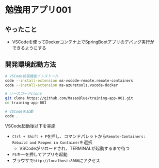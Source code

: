 # 勉強用アプリ001

## やったこと
- VSCodeを使ってDockerコンテナ上でSpringBootアプリのデバッグ実行ができるようにする

## 開発環境起動方法

```sh
# VSCode拡張機能インストール
code --install-extension ms-vscode-remote.remote-containers
code --install-extension ms-azuretools.vscode-docker

# ソースコードclone
git clone https://github.com/MasaoBlue/training-app-001.git
cd training-app-001

# VSCodeを起動
code .
```

VSCode起動後以下を実施

- `Ctrl + Shift + P`を押し、コマンドパレットから`Remote-Containers: Rebuild and Reopen in Container`を選択
  - VSCodeがリロードされ、TERMINALが起動するまで待つ
- `F5`キーを押してアプリを起動
- ブラウザで`http://localhost:8080`にアクセス
